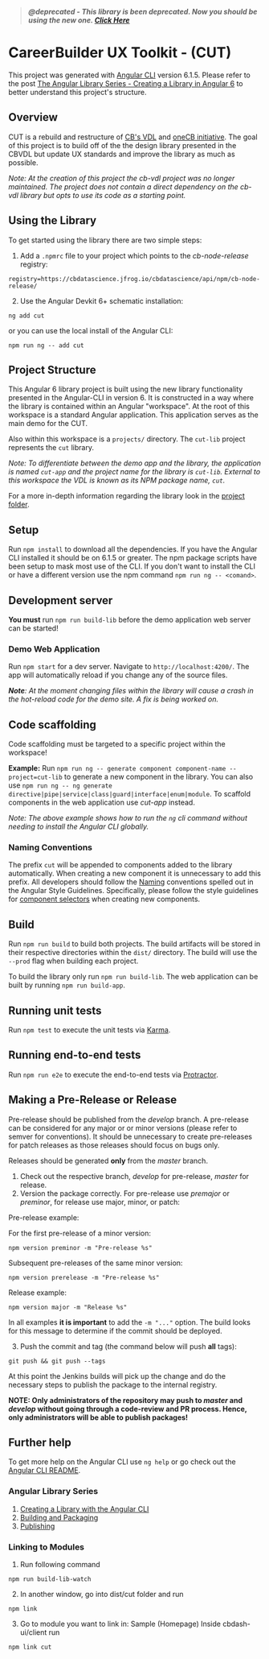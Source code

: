 > ***@deprecated - This library is been deprecated. Now you should be using the new one. [Click Here](https://github.com/cbdr/cut "Cut")***

# CareerBuilder UX Toolkit - (CUT)

This project was generated with [Angular CLI](https://github.com/angular/angular-cli) version 6.1.5. Please refer to the post [The Angular Library Series - Creating a Library in Angular 6](https://blog.angularindepth.com/creating-a-library-in-angular-6-87799552e7e5) to better understand this project's structure.

## Overview

CUT is a rebuild and restructure of [CB's VDL](https://github.com/cbdr/cb-vdl) and [oneCB initiative](https://company-40162.frontify.com/d/6xYC97AVwz1E/style-guide). The goal of this project is to build off of the the design library presented in the CBVDL but update UX standards and improve the library as much as possible.

*Note: At the creation of this project the cb-vdl project was no longer maintained. The project does not contain a direct dependency on the cb-vdl library but opts to use its code as a starting point.*

## Using the Library

To get started using the library there are two simple steps:

1. Add a `.npmrc` file to your project which points to the *cb-node-release* registry:
```
registry=https://cbdatascience.jfrog.io/cbdatascience/api/npm/cb-node-release/
```
2. Use the Angular Devkit 6+ schematic installation:
```shell
ng add cut
```
or you can use the local install of the Angular CLI:
```shell
npm run ng -- add cut
```

## Project Structure

This Angular 6 library project is built using the new library functionality presented in the Angular-CLI in version 6. It is constructed in a way where the library is contained within an Angular "workspace". At the root of this workspace is a standard Angular application. This application serves as the main demo for the CUT.

Also within this workspace is a `projects/` directory. The `cut-lib` project represents the `cut` library.

*Note: To differentiate between the demo app and the library, the application is named `cut-app` and the project name for the library is `cut-lib`. External to this workspace the VDL is known as its NPM package name, `cut`.*

For a more in-depth information regarding the library look in the [project folder](/projects/cut-lib).

## Setup

Run `npm install` to download all the dependencies. If you have the Angular CLI installed it should be on 6.1.5 or greater. The npm package scripts have been setup to mask most use of the CLI. If you don't want to install the CLI or have a different version use the npm command `npm run ng -- <comand>`.

## Development server

**You must** run `npm run build-lib` before the demo application web server can be started!

### Demo Web Application

Run `npm start` for a dev server. Navigate to `http://localhost:4200/`. The app will automatically reload if you change any of the source files.

***Note**: At the moment changing files within the library will cause a crash in the hot-reload code for the demo site. A fix is being worked on.*

## Code scaffolding

Code scaffolding must be targeted to a specific project within the workspace! 

**Example:** Run `npm run ng -- generate component component-name --project=cut-lib` to generate a new component in the library. You can also use `npm run ng -- ng generate directive|pipe|service|class|guard|interface|enum|module`. To scaffold components in the web application use *cut-app* instead.

*Note: The above example shows how to run the `ng` cli command without needing to install the Angular CLI globally.*

### Naming Conventions

The prefix `cut` will be appended to components added to the library automatically. When creating a new component it is unnecessary to add this prefix. All developers should follow the [Naming](https://angular.io/guide/styleguide#naming) conventions spelled out in the Angular Style Guidelines. Specifically, please follow the style guidelines for [component selectors](https://angular.io/guide/styleguide#component-selectors) when creating new components.

## Build

Run `npm run build` to build both projects. The build artifacts will be stored in their respective directories within the `dist/` directory. The build will use the `--prod` flag when building each project.

To build the library only run `npm run build-lib`. The web application can be built by running `npm run build-app`.

## Running unit tests

Run `npm test` to execute the unit tests via [Karma](https://karma-runner.github.io).

## Running end-to-end tests

Run `npm run e2e` to execute the end-to-end tests via [Protractor](http://www.protractortest.org/).

## Making a Pre-Release or Release

Pre-release should be published from the *develop* branch. A pre-release can be considered for any major or or minor versions (please refer to semver for conventions). It should be unnecessary to create pre-releases for patch releases as those releases should focus on bugs only.

Releases should be generated **only** from the *master* branch.

1. Check out the respective branch, *develop* for pre-release, *master* for release.
2. Version the package correctly. For pre-release use *premajor* or *preminor*, for release use major, minor, or patch:

Pre-release example:

For the first pre-release of a minor version:

```shell
npm version preminor -m "Pre-release %s"
```

Subsequent pre-releases of the same minor version:

```shell
npm version prerelease -m "Pre-release %s"
```

Release example:

```shell
npm version major -m "Release %s"
```

In all examples **it is important** to add the `-m "..."` option. The build looks for this message to determine if the commit should be deployed.

3. Push the commit and tag (the command below will push **all** tags): 

```shell
git push && git push --tags
```

At this point the Jenkins builds will pick up the change and do the necessary steps to publish the package to the internal registry.

**NOTE: Only administrators of the repository may push to *master* and *develop* without going through a code-review and PR process. Hence, only administrators will be able to publish packages!**

## Further help

To get more help on the Angular CLI use `ng help` or go check out the [Angular CLI README](https://github.com/angular/angular-cli/blob/master/README.md).

### Angular Library Series

1. [Creating a Library with the Angular CLI](https://blog.angularindepth.com/creating-a-library-in-angular-6-87799552e7e5)
2. [Building and Packaging](https://blog.angularindepth.com/creating-a-library-in-angular-6-part-2-6e2bc1e14121)
3. [Publishing](https://blog.angularindepth.com/the-angular-library-series-publishing-ce24bb673275)

### Linking to Modules

1. Run following command
```shell
npm run build-lib-watch
```

2. In another window, go into dist/cut folder and run
```shell
npm link
```

3. Go to module you want to link in: Sample (Homepage) Inside cbdash-ui/client run
```shell
npm link cut
```
